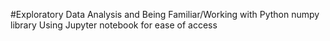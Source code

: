 #Exploratory Data Analysis and Being Familiar/Working with Python numpy library
Using Jupyter notebook for ease of access